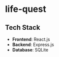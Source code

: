 # life-quest

## Tech Stack

- **Frontend**: React.js 
- **Backend**: Express.js
- **Database**: SQLite

